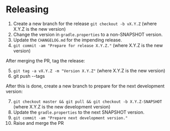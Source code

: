 Releasing
=========

1. Create a new branch for the release `git checkout -b vX.Y.Z` (where X.Y.Z is the new version)
2. Change the version in `gradle.properties` to a non-SNAPSHOT version.
3. Update the `CHANGELOG.md` for the impending release.
4. `git commit -am "Prepare for release X.Y.Z."` (where X.Y.Z is the new version)

After merging the PR, tag the release:

5. `git tag -a vX.Y.Z -m "Version X.Y.Z"` (where X.Y.Z is the new version)
6.  git push --tags

After this is done, create a new branch to prepare for the next development version:

7. `git checkout master && git pull && git checkout -b X.Y.Z-SNAPSHOT` (where X.Y.Z is the new development version)
8. Update the `gradle.properties` to the next SNAPSHOT version.
9. `git commit -am "Prepare next development version."`
10. Raise and merge the PR
